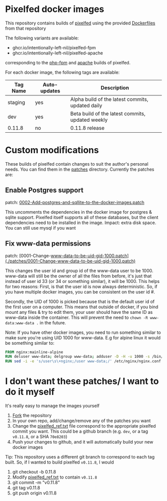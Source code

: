 # Pixelfed docker images

This repository contains builds of [pixelfed](https://github.com/pixelfed/pixelfed) using the provided [Dockerfiles](https://github.com/pixelfed/pixelfed/tree/dev/contrib/docker) from that repository

The following variants are available:

- ghcr.io/intentionally-left-nil/pixelfed-fpm
- ghcr.io/intentionally-left-nil/pixelfed-apache

corresponding to the [php-fpm](https://github.com/pixelfed/pixelfed/blob/dev/contrib/docker/Dockerfile.fpm) and [apache](https://github.com/pixelfed/pixelfed/blob/dev/contrib/docker/Dockerfile.apache) builds of pixelfed.

For each docker image, the following tags are available:

| Tag Name | Auto-updates | Description                                      |
| -------- | ------------ | ------------------------------------------------ |
| staging  | yes          | Alpha build of the latest commits, updated daily |
| dev      | yes          | Beta build of the latest commits, updated weekly |
| 0.11.8   | no           | 0.11.8 release                                   |

# Custom modifications

These builds of pixelfed contain changes to suit the author's personal needs. You can find them in the [patches](./patches/) directory. Currently the patches are:

## Enable Postgres support

patch: [0002-Add-postgres-and-sqllite-to-the-docker-images.patch](./patches/0002-Add-postgres-and-sqlite-to-the-docker-images.patch)

This uncomments the dependencies in the docker image for postgres & sqlite support. Pixelfed itself supports all of these databases, but the client dependencies need to be installed in the image. Impact: extra disk space. You can still use mysql if you want

## Fix www-data permissions

patch: [0001-Change-www-data-to-be-uid-gid-1000.patch](./patches/0001-Change-www-data-to-be-uid-gid-1000.patch)

This changes the user id and group id of the www-data user to be 1000. www-data will still be the owner of all the files from before, it's just that instead of user id 33 (or 34 or something similar), it will be 1000.
This helps for two reasons: First, is that the user id is now always deterministic. So, if you have multiple docker images, you can be consistent on the user id #.

Secondly, the UID of 1000 is picked because that is the default user id of the first user on a computer. This means that outside of docker, if you bind mount any files & try to edit them, your user should have the same ID as www-data inside the container. This will prevent the need to `chown -R www-data:www-data .` in the future.

Note: If you have other docker images, you need to run something similar to make sure you're using UID 1000 for www-data. E.g for alpine linux it would be something similar to:

```Dockerfile
FROM nginx:mainline-alpine
RUN deluser www-data; delgroup www-data; adduser -D -H -u 1000 -s /bin/sh www-data
RUN sed -i -e 's/user\s\+nginx;/user www-data;/' /etc/nginx/nginx.conf
```

# I don't want these patches/ I want to do it myself

It's really easy to manage the images yourself

1. [Fork](https://github.com/intentionally-left-nil/pixelfed/fork) the repository
1. In your own repo, add/change/remove any of the patches you want
1. Change the [pixelfed_ref.txt](./pixelfed_ref.txt) file correspond to the appropriate pixelfed commit you want. This could be a github branch (e.g. `dev`, or a tag `v0.11.8`, or a SHA `70e8203`)
1. Push your changes to github, and it will automatically build your new docker images

Tip: This repository uses a different git branch to correspond to each tag built. So, if I wanted to build pixelfed `v0.11.8`, I would

1. git checkout -b 0.11.8
1. Modify [pixelfed_ref.txt](./pixelfed_ref.txt) to contain `v0.11.8`
1. git commit -m "v0.11.8"
1. git tag v0.11.8
1. git push origin v0.11.8
